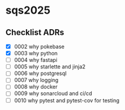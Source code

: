 # sqs2025

## Checklist ADRs
- [x] 0002 why pokebase
- [x] 0003 why python
- [ ] 0004 why fastapi
- [ ] 0005 why starlette and jinja2
- [ ] 0006 why postgresql
- [ ] 0007 why logging
- [ ] 0008 why docker
- [ ] 0009 why sonarcloud and ci/cd
- [ ] 0010 why pytest and pytest-cov for testing
